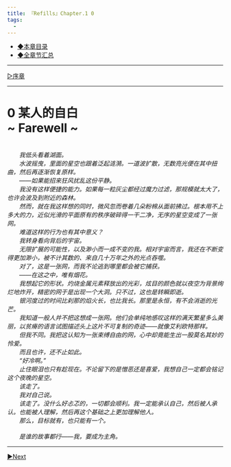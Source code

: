 ```yaml
---
title: 『Refills』Chapter.1 0
tags:
  - 
---
```


 - [◆本章目录](https://luciasnote.space/_posts/2020-11-14-refillsCH1/)
 - [◆全章节汇总](https://luciasnote.space/_posts/2020-11-14-Refills%E6%B1%87%E6%80%BB%E9%A1%B5/)

---

[▷序章](https://luciasnote.space/_posts/2020-11-14-refillsPrologue/)


---


# 0  某人的自白<br> ~ Farewell ~

<br>&emsp;&emsp;<i>我低头看着湖面。
<br>&emsp;&emsp;水波摇曳，里面的星空也跟着泛起涟漪。一道波扩散，无数亮光便在其中扭曲，然后再逐渐恢复原样。
<br>&emsp;&emsp;——如果能招来狂风扰乱这份平静。
<br>&emsp;&emsp;我没有这样便捷的能力。如果每一粒灰尘都经过魔力过滤，那规模就太大了，也许会波及到附近的森林。
<br>&emsp;&emsp;然而，就在我这样想的同时，微风忽而卷着几朵粉棉从面前拂过。根本用不上多大的力，近似光滑的平面原有的秩序破碎得一干二净，无序的星空变成了一张网。
<br>&emsp;&emsp;难道这样的行为也有其中意义？
<br>&emsp;&emsp;我转身看向背后的宇宙。
<br>&emsp;&emsp;无限扩展的可能性，以及渺小而一成不变的我。相对宇宙而言，我还在不断变得更加渺小，被不计其数的、来自几十万年之外的光点吞噬。
<br>&emsp;&emsp;对了，这是一张网，而我不论逃到哪里都会被它捕获。
<br>&emsp;&emsp;——在这之中，唯有烟花。
<br>&emsp;&emsp;我想起它的形状。灼烧金属元素释放出的光彩，炫目的颜色就以夜空为背景绚烂地炸开，精密的网于是出现一个大洞。只不过，这也是转瞬即逝。
<br>&emsp;&emsp;银河度过的时间比刹那的焰火长，也比我长。那里是永恒，有不会消逝的光芒。
<br>&emsp;&emsp;我知道一般人并不把这想成一张网。他们会单纯地感叹这样的满天繁星多么美丽，以贫瘠的语言试图描述头上这片不可复制的奇迹——就像艾利欧特那样。
<br>&emsp;&emsp;但我不同。我把这认知为一张束缚自由的网，心中却竟能生出一股莫名其妙的怜爱。
<br>&emsp;&emsp;而且也许，还不止如此。
<br>&emsp;&emsp;“好冷啊。”
<br>&emsp;&emsp;止住眼泪也只有趁现在。不论留下的是憎恶还是喜爱，我想自己一定都会铭记这个夜晚的星空。
<br>&emsp;&emsp;该走了。
<br>&emsp;&emsp;我对自己说。
<br>&emsp;&emsp;该走了。没什么好忐忑的，一切都会顺利。我一定能承认自己，然后被人承认。也能被人理解，然后再这个基础之上更加理解他人。
<br>&emsp;&emsp;那么，目标就有，也只能有一个。
<br>
<br>&emsp;&emsp;是谁的故事都行——我，要成为主角。</i>

---


[▶Next](https://luciasnote.space/_posts/2020-11-14-refillsCH1.1/)
